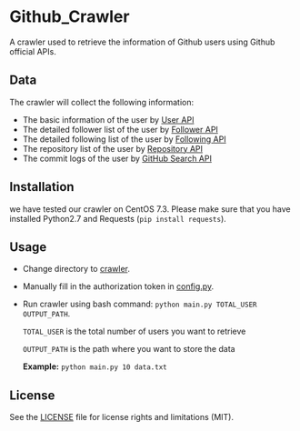 # Github_Crawler

A crawler used to retrieve the information of Github users using Github official APIs.

## Data

The crawler will collect the following information:

* The basic information of the user by [User API](https://api.github.com/user/26807252)
* The detailed follower list of the user by [Follower API](https://api.github.com/users/landiveo/followers)
* The detailed following list of the user by [Following API](https://api.github.com/users/landiveo/following)
* The repository list of the user by [Repository API](https://api.github.com/users/landiveo/repos)
* The commit logs of the user by [GitHub Search API](https://api.github.com/search/commit)

## Installation

we have tested our crawler on CentOS 7.3. Please make sure that you have installed Python2.7 and Requests (`pip install requests`).

## Usage

* Change directory to [crawler](https://github.com/landiveo/Github_Crawler/tree/master/crawler).

* Manually fill in the authorization token in [config.py](https://github.com/landiveo/Github_Crawler/blob/master/crawler/config.py).

* Run crawler using bash command: `python main.py TOTAL_USER OUTPUT_PATH`.

  `TOTAL_USER` is the total number of users you want to retrieve
  
  `OUTPUT_PATH` is the path where you want to store the data

  **Example:** `python main.py 10 data.txt`

## License

See the [LICENSE](LICENSE.md) file for license rights and limitations (MIT).
